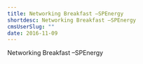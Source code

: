 ```yaml
---
title: Networking Breakfast –SPEnergy
shortdesc: Networking Breakfast –SPEnergy
cmsUserSlug: ""
date: 2016-11-09 
---
```


 Networking Breakfast –SPEnergy  